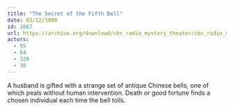 ```yaml
---
title: "The Secret of the Fifth Bell"
date: 03/12/1980
id: 1067
url: https://archive.org/download/cbs_radio_mystery_theater/cbs_radio_mystery_theater-1051-1100.zip/cbs_radio_mystery_theater-1051-1100%2Fcbsrmt_1067_the_secret_of_the_fifth_bell.mp3
actors:
  - 95
  - 64
  - 320
  - 38
---
```

A husband is gifted with a strange set of antique Chinese bells, one of which peals without human intervention. Death or good fortune finds a chosen individual each time the bell tolls.